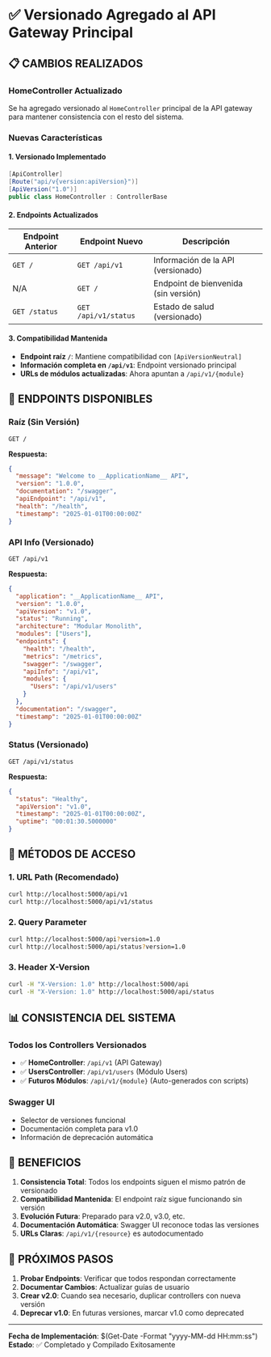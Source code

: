 # ✅ Versionado Agregado al API Gateway Principal

## 📋 **CAMBIOS REALIZADOS**

### **HomeController Actualizado**
Se ha agregado versionado al `HomeController` principal de la API gateway para mantener consistencia con el resto del sistema.

### **Nuevas Características**

#### **1. Versionado Implementado**
```csharp
[ApiController]
[Route("api/v{version:apiVersion}")]
[ApiVersion("1.0")]
public class HomeController : ControllerBase
```

#### **2. Endpoints Actualizados**

| Endpoint Anterior | Endpoint Nuevo | Descripción |
|------------------|----------------|-------------|
| `GET /` | `GET /api/v1` | Información de la API (versionado) |
| N/A | `GET /` | Endpoint de bienvenida (sin versión) |
| `GET /status` | `GET /api/v1/status` | Estado de salud (versionado) |

#### **3. Compatibilidad Mantenida**
- **Endpoint raíz `/`**: Mantiene compatibilidad con `[ApiVersionNeutral]`
- **Información completa en `/api/v1`**: Endpoint versionado principal
- **URLs de módulos actualizadas**: Ahora apuntan a `/api/v1/{module}`

## 🚀 **ENDPOINTS DISPONIBLES**

### **Raíz (Sin Versión)**
```http
GET /
```
**Respuesta:**
```json
{
  "message": "Welcome to __ApplicationName__ API",
  "version": "1.0.0",
  "documentation": "/swagger",
  "apiEndpoint": "/api/v1",
  "health": "/health",
  "timestamp": "2025-01-01T00:00:00Z"
}
```

### **API Info (Versionado)**
```http
GET /api/v1
```
**Respuesta:**
```json
{
  "application": "__ApplicationName__ API",
  "version": "1.0.0",
  "apiVersion": "v1.0",
  "status": "Running",
  "architecture": "Modular Monolith",
  "modules": ["Users"],
  "endpoints": {
    "health": "/health",
    "metrics": "/metrics",
    "swagger": "/swagger",
    "apiInfo": "/api/v1",
    "modules": {
      "Users": "/api/v1/users"
    }
  },
  "documentation": "/swagger",
  "timestamp": "2025-01-01T00:00:00Z"
}
```

### **Status (Versionado)**
```http
GET /api/v1/status
```
**Respuesta:**
```json
{
  "status": "Healthy",
  "apiVersion": "v1.0",
  "timestamp": "2025-01-01T00:00:00Z",
  "uptime": "00:01:30.5000000"
}
```

## 🔄 **MÉTODOS DE ACCESO**

### **1. URL Path (Recomendado)**
```bash
curl http://localhost:5000/api/v1
curl http://localhost:5000/api/v1/status
```

### **2. Query Parameter**
```bash
curl http://localhost:5000/api?version=1.0
curl http://localhost:5000/api/status?version=1.0
```

### **3. Header X-Version**
```bash
curl -H "X-Version: 1.0" http://localhost:5000/api
curl -H "X-Version: 1.0" http://localhost:5000/api/status
```

## 📊 **CONSISTENCIA DEL SISTEMA**

### **Todos los Controllers Versionados**
- ✅ **HomeController**: `/api/v1` (API Gateway)
- ✅ **UsersController**: `/api/v1/users` (Módulo Users)
- ✅ **Futuros Módulos**: `/api/v1/{module}` (Auto-generados con scripts)

### **Swagger UI**
- Selector de versiones funcional
- Documentación completa para v1.0
- Información de deprecación automática

## 🎯 **BENEFICIOS**

1. **Consistencia Total**: Todos los endpoints siguen el mismo patrón de versionado
2. **Compatibilidad Mantenida**: El endpoint raíz sigue funcionando sin versión
3. **Evolución Futura**: Preparado para v2.0, v3.0, etc.
4. **Documentación Automática**: Swagger UI reconoce todas las versiones
5. **URLs Claras**: `/api/v1/{resource}` es autodocumentado

## 🔧 **PRÓXIMOS PASOS**

1. **Probar Endpoints**: Verificar que todos respondan correctamente
2. **Documentar Cambios**: Actualizar guías de usuario
3. **Crear v2.0**: Cuando sea necesario, duplicar controllers con nueva versión
4. **Deprecar v1.0**: En futuras versiones, marcar v1.0 como deprecated

---
**Fecha de Implementación**: $(Get-Date -Format "yyyy-MM-dd HH:mm:ss")
**Estado**: ✅ Completado y Compilado Exitosamente
